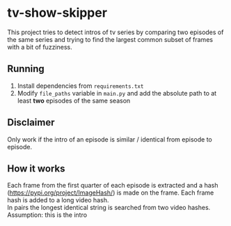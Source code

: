# tv-show-skipper

This project tries to detect intros of tv series by comparing two episodes of the same series and trying to find the
largest common subset of frames with a bit of fuzziness.

## Running

1. Install dependencies from `requirements.txt`
2. Modify `file_paths` variable in `main.py` and add the absolute path to at least **two** episodes of the same season


## Disclaimer

Only work if the intro of an episode is similar / identical from episode to episode.

## How it works
Each frame from the first quarter of each episode is extracted and a hash (https://pypi.org/project/ImageHash/) is made on the frame. Each frame hash is added to a long video hash.<br>
In pairs the longest identical string is searched from two video hashes.<br>
Assumption: this is the intro

